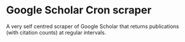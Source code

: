 # Google Scholar Cron scraper
A very self centred scraper of Google Scholar that returns publications (with citation counts) at regular intervals.
